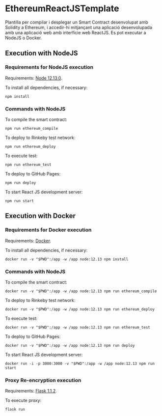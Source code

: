 # EthereumReactJSTemplate
Plantilla per compilar i desplegar un Smart Contract desenvolupat amb Solidity a Ethereum, i accedir-hi mitjançant una aplicació desenvolupada amb una aplicació web amb interfície web ReactJS. Es pot executar a NodeJS o Docker.

## Execution with NodeJS

### Requirements for NodeJS execution
Requirements: [Node 12.13.0](https://nodejs.org/en/download/).

To install all dependencies, if necessary:
```
npm install
```

### Commands with NodeJS
To compile the smart contract:
```
npm run ethereum_compile 
```

To deploy to Rinkeby test network:
```
npm run ethereum_deploy
```

To execute test:
```
npm run ethereum_test
```

To deploy to GitHub Pages:
```
npm run deploy
```

To start React JS development server:
```
npm run start
```

## Execution with Docker

### Requirements for Docker execution
Requirements: [Docker](https://docs.docker.com/get-docker/).

To install all dependencies, if necessary:
```
docker run -v "$PWD":/app -w /app node:12.13 npm install
```

### Commands with NodeJS
To compile the smart contract:
```
docker run -v "$PWD":/app -w /app node:12.13 npm run ethereum_compile
```

To deploy to Rinkeby test network:
```
docker run -v "$PWD":/app -w /app node:12.13 npm run ethereum_deploy
```

To execute test:
```
docker run -v "$PWD":/app -w /app node:12.13 npm run ethereum_test
```

To deploy to GitHub Pages:
```
docker run -v "$PWD":/app -w /app node:12.13 npm run deploy
```

To start React JS development server:
```
docker run -i -p 3000:3000 -v "$PWD":/app -w /app node:12.13 npm run start
```

### Proxy Re-encryption execution
Requirements: [Flask 1.1.2](https://pypi.org/project/Flask/).

To execute proxy: 
```
flask run
```
